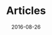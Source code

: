 ---
layout: archive
permalink: /articles/
title: &title "Articles"
alt_title: *title
excerpt: &excerpt "A collection of thoughts, inspiration, mistakes, and other long-form minutia I've written. For smaller, more regular tidbits --- peruse the [notes section](/notes/)."
introduction: *excerpt
pagination:
  enabled: true
  category: articles
date: 2016-08-26
---
